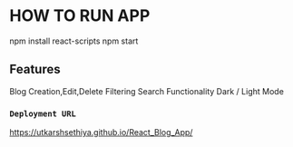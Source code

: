 # HOW TO RUN APP
npm install react-scripts
npm start

## Features
Blog Creation,Edit,Delete
Filtering
Search Functionality
Dark / Light Mode

### `Deployment URL`
https://utkarshsethiya.github.io/React_Blog_App/

